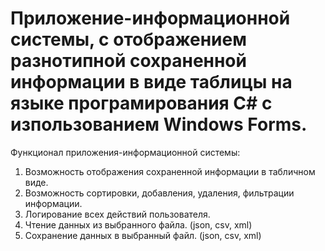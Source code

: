 Приложение-информационной системы, с отображением разнотипной сохраненной информации в виде таблицы на языке програмирования C# с изпользованием Windows Forms.
===============================================================================================================================================================

Функционал приложения-информационной системы:
1. Возможность отображения сохраненной информации в табличном виде.
2. Возможность сортировки, добавления, удаления, фильтрации информации.
3. Логирование всех действий пользователя.
4. Чтение данных из выбранного файла. (json, csv, xml)
5. Сохранение данных в выбранный файл. (json, csv, xml)
